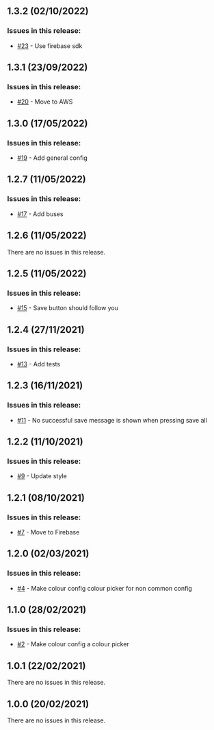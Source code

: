 ## 1.3.2 (02/10/2022) 


### Issues in this release:

* [#23](https://github.com/iamtomhewitt/home-dashboard-config-server/issues/23) - Use firebase sdk



## 1.3.1 (23/09/2022) 


### Issues in this release:

* [#20](https://github.com/iamtomhewitt/home-dashboard-config-server/issues/20) - Move to AWS 



## 1.3.0 (17/05/2022) 


### Issues in this release:

* [#19](https://github.com/iamtomhewitt/home-dashboard-config-server/issues/19) - Add general config



## 1.2.7 (11/05/2022) 


### Issues in this release:

* [#17](https://github.com/iamtomhewitt/home-dashboard-config-server/issues/17) - Add buses



## 1.2.6 (11/05/2022) 


There are no issues in this release.


## 1.2.5 (11/05/2022) 


### Issues in this release:

* [#15](https://github.com/iamtomhewitt/home-dashboard-config-server/issues/15) - Save button should follow you



## 1.2.4 (27/11/2021) 


### Issues in this release:

* [#13](https://github.com/iamtomhewitt/home-dashboard-config-server/issues/13) - Add tests



## 1.2.3 (16/11/2021) 


### Issues in this release:

* [#11](https://github.com/iamtomhewitt/home-dashboard-config-server/issues/11) - No successful save message is shown when pressing save all



## 1.2.2 (11/10/2021) 


### Issues in this release:

* [#9](https://github.com/iamtomhewitt/home-dashboard-config-server/issues/9) - Update style



## 1.2.1 (08/10/2021) 


### Issues in this release:

* [#7](https://github.com/iamtomhewitt/home-dashboard-config-server/issues/7) - Move to Firebase



## 1.2.0 (02/03/2021) 


### Issues in this release:

* [#4](https://github.com/iamtomhewitt/home-dashboard-config-server/issues/4) - Make colour config colour picker for non common config



## 1.1.0 (28/02/2021) 


### Issues in this release:

* [#2](https://github.com/iamtomhewitt/home-dashboard-config-server/issues/2) - Make colour config a colour picker



## 1.0.1 (22/02/2021) 


There are no issues in this release.


## 1.0.0 (20/02/2021) 


There are no issues in this release.


